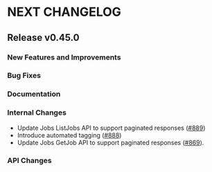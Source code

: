 # NEXT CHANGELOG

## Release v0.45.0

### New Features and Improvements

### Bug Fixes

### Documentation

### Internal Changes
* Update Jobs ListJobs API to support paginated responses ([#889](https://github.com/databricks/databricks-sdk-py/pull/889))
* Introduce automated tagging ([#888](https://github.com/databricks/databricks-sdk-py/pull/888))
* Update Jobs GetJob API to support paginated responses ([#869](https://github.com/databricks/databricks-sdk-py/pull/869)).

### API Changes
